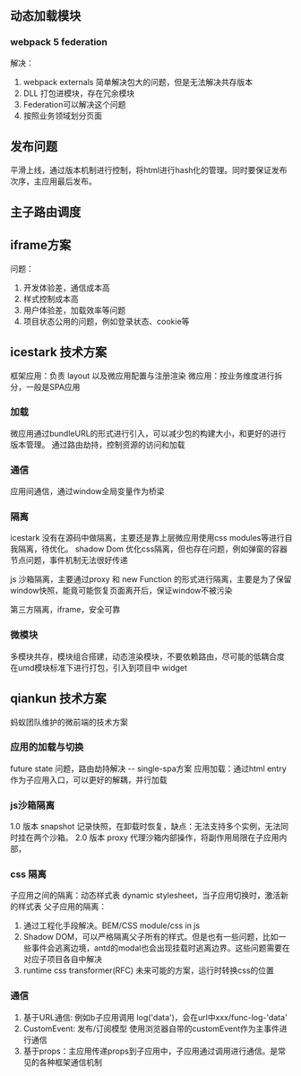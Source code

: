 
## 动态加载模块
 
### webpack 5 federation
解决：
1. webpack externals 简单解决包大的问题，但是无法解决共存版本
2. DLL 打包进模块，存在冗余模块
3. Federation可以解决这个问题
4. 按照业务领域划分页面

## 发布问题
平滑上线，通过版本机制进行控制，将html进行hash化的管理。同时要保证发布次序，主应用最后发布。

## 主子路由调度

## iframe方案
问题：
1. 开发体验差，通信成本高
2. 样式控制成本高
3. 用户体验差，加载效率等问题
4. 项目状态公用的问题，例如登录状态、cookie等


## icestark 技术方案
框架应用：负责 layout 以及微应用配置与注册渲染
微应用：按业务维度进行拆分，一般是SPA应用

### 加载
微应用通过bundleURL的形式进行引入，可以减少包的构建大小，和更好的进行版本管理。
通过路由劫持，控制资源的访问和加载

### 通信
应用间通信，通过window全局变量作为桥梁

### 隔离 
icestark 没有在源码中做隔离，主要还是靠上层微应用使用css modules等进行自我隔离，待优化。
shadow Dom 优化css隔离，但也存在问题，例如弹窗的容器节点问题，事件机制无法很好传递

js 沙箱隔离，主要通过proxy 和 new Function 的形式进行隔离，主要是为了保留window快照，能竟可能恢复页面离开后，保证window不被污染

第三方隔离，iframe，安全可靠

### 微模块
多模块共存，模块组合搭建，动态渲染模块，不要依赖路由，尽可能的低耦合度
在umd模块标准下进行打包，引入到项目中
widget

## qiankun 技术方案
蚂蚁团队维护的微前端的技术方案

### 应用的加载与切换
future state 问题，路由劫持解决 -- single-spa方案
应用加载：通过html entry 作为子应用入口，可以更好的解耦，并行加载
### js沙箱隔离
1.0 版本 snapshot 记录快照，在卸载时恢复，缺点：无法支持多个实例，无法同时挂在两个沙箱。
2.0 版本 proxy 代理沙箱内部操作，将副作用局限在子应用内部，

### css 隔离
子应用之间的隔离：动态样式表 dynamic stylesheet，当子应用切换时，激活新的样式表
父子应用的隔离：
1. 通过工程化手段解决。BEM/CSS module/css in js
2. Shadow DOM，可以严格隔离父子所有的样式。但是也有一些问题，比如一些事件会逃离边境，antd的modal也会出现挂载时逃离边界。这些问题需要在对应子项目各自中解决
3. runtime css transformer(RFC) 未来可能的方案，运行时转换css的位置

### 通信
1. 基于URL通信: 例如b子应用调用 log('data')，会在url中xxx/func-log-'data'
2. CustomEvent: 发布/订阅模型 使用浏览器自带的customEvent作为主事件进行通信
3. 基于props：主应用传递props到子应用中，子应用通过调用进行通信。是常见的各种框架通信机制







